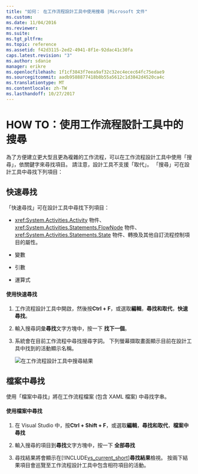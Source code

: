 ```yaml
---
title: "如何： 在工作流程設計工具中使用搜尋 |Microsoft 文件"
ms.custom: 
ms.date: 11/04/2016
ms.reviewer: 
ms.suite: 
ms.tgt_pltfrm: 
ms.topic: reference
ms.assetid: f42d3115-2ed2-4941-8f1e-92dac41c30fa
caps.latest.revision: "3"
ms.author: sdanie
manager: erikre
ms.openlocfilehash: 1f1cf3843f7eea9af32c32ec4ecec64fc75edae9
ms.sourcegitcommit: aadb9588877418b8b55a5612c1d3842d4520ca4c
ms.translationtype: MT
ms.contentlocale: zh-TW
ms.lasthandoff: 10/27/2017
---
```

# <a name="how-to-use-search-in-the-workflow-designer"></a>HOW TO：使用工作流程設計工具中的搜尋
為了方便建立更大型且更為複雜的工作流程，可以在工作流程設計工具中使用「搜尋」，依關鍵字來尋找項目。 請注意，設計工具不支援「取代」。 「搜尋」可在設計工具中尋找下列項目：  
  
## <a name="quick-find"></a>快速尋找  
 「快速尋找」可在設計工具中尋找下列項目：  
  
-   <xref:System.Activities.Activity> 物件、<xref:System.Activities.Statements.FlowNode> 物件、<xref:System.Activities.Statements.State> 物件、轉換及其他自訂流程控制項目的屬性。  
  
-   變數  
  
-   引數  
  
-   運算式  
  
#### <a name="using-quick-find"></a>使用快速尋找  
  
1.  工作流程設計工具中開啟，然後按**Ctrl + F**，或選取**編輯**，**尋找和取代**，**快速尋找**。  
  
2.  輸入搜尋詞彙**尋找**文字方塊中，按一下 **找下一個**。  
  
3.  系統會在目前工作流程中尋找搜尋字詞。 下列螢幕擷取畫面顯示目前在設計工具中找到的活動顯示名稱。  
  
     ![在工作流程設計工具中搜尋結果](../workflow-designer/media/designersearch.png "DesignerSearch")  
  
## <a name="find-in-files"></a>檔案中尋找  
 使用「檔案中尋找」將在工作流程檔案 (包含 XAML 檔案) 中尋找字串。  
  
#### <a name="using-find-in-files"></a>使用檔案中尋找  
  
1.  在 Visual Studio 中，按**Ctrl + Shift + F**，或選取**編輯**，**尋找和取代**，**檔案中尋找**  
  
2.  輸入搜尋的項目到**尋找**文字方塊中，按一下 **全部尋找**  
  
3.  尋找結果將會顯示在[!INCLUDE[vs_current_short](../code-quality/includes/vs_current_short_md.md)]**尋找結果**檢視。 按兩下結果項目會巡覽至工作流程設計工具中包含相符項目的活動。